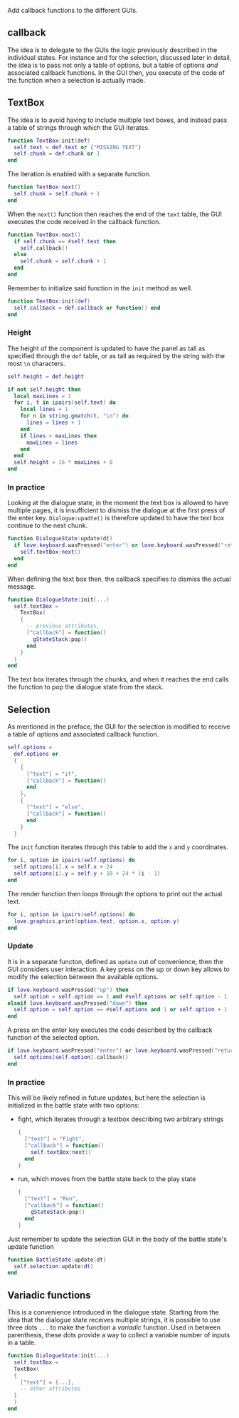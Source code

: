 Add callback functions to the different GUIs.

## callback

The idea is to delegate to the GUIs the logic previously described in the individual states. For instance and for the selection, discussed later in detail, the idea is to pass not only a table of options, but a table of options _and_ associated callback functions. In the GUI then, you execute of the code of the function when a selection is actually made.

## TextBox

The idea is to avoid having to include multiple text boxes, and instead pass a table of strings through which the GUI iterates.

```lua
function TextBox:init(def)
  self.text = def.text or {"MISSING TEXT"}
  self.chunk = def.chunk or 1
end
```

The iteration is enabled with a separate function.

```lua
function TextBox:next()
  self.chunk = self.chunk + 1
end
```

When the `next()` function then reaches the end of the `text` table, the GUI executes the code received in the callback function.

```lua
function TextBox:next()
  if self.chunk == #self.text then
    self.callback()
  else
    self.chunk = self.chunk + 1
  end
end
```

Remember to initialize said function in the `init` method as well.

```lua
function TextBox:init(def)
  self.callback = def.callback or function() end
end
```

### Height

The height of the component is updated to have the panel as tall as specified through the `def` table, or as tall as required by the string with the most `\n` characters.

```lua
self.height = def.height

if not self.height then
  local maxLines = 1
  for i, t in ipairs(self.text) do
    local lines = 1
    for n in string.gmatch(t, "\n") do
      lines = lines + 1
    end
    if lines > maxLines then
      maxLines = lines
    end
  end
  self.height = 16 * maxLines + 8
end
```

### In practice

Looking at the dialogue state, in the moment the text box is allowed to have multiple pages, it is insufficient to dismiss the dialogue at the first press of the enter key. `Dialogue:upadte()` is therefore updated to have the text box continue to the next chunk.

```lua
function DialogueState:update(dt)
  if love.keyboard.wasPressed("enter") or love.keyboard.wasPressed("return") then
    self.textBox:next()
  end
end
```

When defining the text box then, the callback specifies to dismiss the actual message.

```lua
function DialogueState:init(...)
  self.textBox =
    TextBox(
    {
      -- previous attributes,
      ["callback"] = function()
        gStateStack:pop()
      end
    }
  )
end
```

The text box iterates through the chunks, and when it reaches the end calls the function to pop the dialogue state from the stack.

## Selection

As mentioned in the preface, the GUI for the selection is modified to receive a table of options and associated callback function.

```lua
self.options =
  def.options or
  {
    {
      ["text"] = "if",
      ["callback"] = function()
      end
    },
    {
      ["text"] = "else",
      ["callback"] = function()
      end
    }
  }
```

The `init` function iterates through this table to add the `x` and `y` coordinates.

```lua
for i, option in ipairs(self.options) do
  self.options[i].x = self.x + 24
  self.options[i].y = self.y + 10 + 24 * (i - 1)
end
```

The render function then loops through the options to print out the actual text.

```lua
for i, option in ipairs(self.options) do
  love.graphics.print(option.text, option.x, option.y)
end
```

### Update

It is in a separate functon, defined as `update` out of convenience, then the GUI considers user interaction. A key press on the up or down key allows to modify the selection between the available options.

```lua
if love.keyboard.wasPressed("up") then
  self.option = self.option == 1 and #self.options or self.option - 1
elseif love.keyboard.wasPressed("down") then
  self.option = self.option == #self.options and 1 or self.option + 1
end
```

A press on the enter key executes the code described by the callback function of the selected option.

```lua
if love.keyboard.wasPressed("enter") or love.keyboard.wasPressed("return") then
  self.options[self.option].callback()
end
```

### In practice

This will be likely refined in future updates, but here the selection is initialized in the battle state with two options:

- fight, which iterates through a textbox describing two arbitrary strings

  ```lua
  {
    ["text"] = "Fight",
    ["callback"] = function()
      self.textBox:next()
    end
  }
  ```

- run, which moves from the battle state back to the play state

  ```lua
  {
    ["text"] = "Run",
    ["callback"] = function()
      gStateStack:pop()
    end
  }
  ```

Just remember to update the selection GUI in the body of the battle state's update function

```lua
function BattleState:update(dt)
  self.selection:update(dt)
end
```

## Variadic functions

This is a convenience introduced in the dialogue state. Starting from the idea that the dialogue state receives multiple strings, it is possible to use three dots `...` to make the function a _variadic_ function. Used in between parenthesis, these dots provide a way to collect a variable number of inputs in a table.

```lua
function DialogueState:init(...)
  self.textBox =
  TextBox(
  {
    ["text"] = {...},
    -- other attributes
  }
  )
end
```
